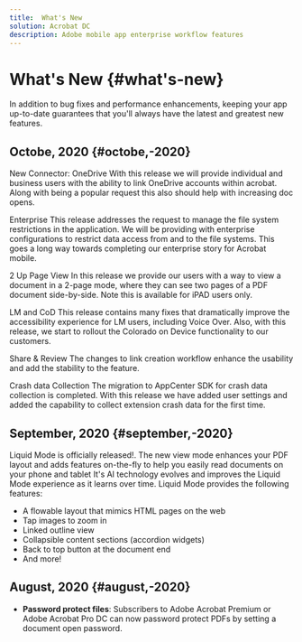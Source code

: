 ```yaml
---
title:  What's New
solution: Acrobat DC
description: Adobe mobile app enterprise workflow features
---
```


# What's New {#what's-new}

In addition to bug fixes and performance enhancements, keeping your app up-to-date guarantees that you'll always have the latest and greatest new features.

## Octobe, 2020 {#octobe,-2020}

New Connector: OneDrive 
With this release we will provide individual and business users with the ability to link OneDrive accounts within acrobat. Along with being a popular request this also should help with increasing doc opens. 
 
Enterprise 
This release addresses the request to manage the file system restrictions in the application. We will be providing with enterprise configurations to restrict data access from and to the file systems. This goes a long way towards completing our enterprise story for Acrobat mobile. 
 
2 Up Page View 
In this release we provide our users with a way to view a document in a 2-page mode, where they can see two pages of a PDF document side-by-side.  Note this is available for iPAD users only. 
 
LM and CoD 
This release contains many fixes that dramatically improve the accessibility experience for LM users, including Voice Over.  Also, with this release, we start to rollout the Colorado on Device functionality to our customers.   
 
Share & Review 
The changes to link creation workflow enhance the usability and add the stability to the feature. 
 
Crash data Collection 
The migration to AppCenter SDK for crash data collection is completed. With this release we have added user settings and added the capability to collect extension crash data for the first time. 

## September, 2020 {#september,-2020}

Liquid Mode is officially released!. The new view mode enhances your PDF layout and adds features on-the-fly to help you easily read documents on your phone and tablet  It's AI technology evolves and improves the Liquid Mode experience as it learns over time. Liquid Mode provides the following features: 

* A flowable layout that mimics HTML pages on the web
* Tap images to zoom in 
* Linked outline view
* Collapsible content sections (accordion widgets)
* Back to top button at the document end
* And more!

## August, 2020 {#august,-2020}

* **Password protect files**: Subscribers to Adobe Acrobat Premium or Adobe Acrobat Pro DC can now password protect PDFs by setting a document open password.
